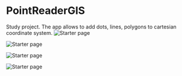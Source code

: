 # PointReaderGIS
Study project. The app allows to add dots, lines, polygons to cartesian coordinate system.
![Starter page](https://media.giphy.com/media/MO1gk5FCr2gDe0GlLr/giphy.gif)

![Starter page](https://media.giphy.com/media/nWzJ3AcYc4UvN8OhX7/giphy.gif)

![Starter page](https://media.giphy.com/media/EaPHAjjtUTKGkSO9Pv/giphy.gif)

![Starter page](https://media.giphy.com/media/SCn7SVjaU45HHS3sOX/giphy.gif)
